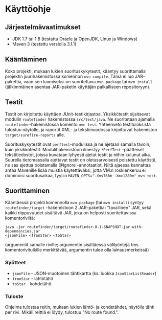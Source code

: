 # Käyttöohje

## Järjestelmävaatimukset

 * JDK 1.7 tai 1.8 (testattu Oracle ja OpenJDK, Linux ja Windows)
 * Maven 3 (testattu versiolla 3.1.1)

## Kääntäminen

Koko projekti, mukaan lukien suorituskykytestit, kääntyy suorittamalla
projektin juurihakemistossa komennon `mvn compile`. Tämä ei luo JAR-pakettia,
vaan sen luomiseksi on suoritettava `mvn package` tai `mvn install`
(jälkimmäinen asentaa JAR-paketin käyttäjän paikalliseen repositoryyn).

## Testit

Testit on kirjoitettu käyttäen JUnit-testikirjastoa.
Yksikkötestit sijaitsevat modulin `routefinder` hakemistossa `src/test/java`.
Ne suoritetaan ajamalla `routefinder`-hakemistossa komento `mvn test`.
Yhteenveto testituloksista tulostuu näytölle, ja raportit XML- ja
tekstimuodossa kirjoittuvat hakemiston `target/surefire-reports` alle.

Suorituskykytestit ovat `perftest`-modulissa ja ne ajetaan samalla tavoin, kuin
yksikkötestit. Modulihakemistoon ilmestyy `*PerfTest` -päätteiset
tekstitiedostot, joissa kuvataan lyhyesti ajetut testit ja niihin kulunut aika.
Suurella tietomassalla ajettavat testit on oletusarvoisesti poistettu käytöstä,
ne saa ajettua poistamalla @Ignore -annotaatiot. Niitä ajaessa kannattaa antaa
Mavenille lisää muistia käytettäväksi, jotta VM:n roskienkeruu ei dominoisi
suoritusaikaa, tyyliin `MAVEN_OPTS="-Xms768m -Xmx1280m" mvn test`.

## Suorittaminen

Kääntäessä projekti komennolla `mvn package` (tai `mvn install`) syntyy
`routefinder/target` -hakemistoon 2 JAR-pakettia: "tavallinen" JAR, sekä kaikki
riippuvuudet sisältävä JAR, joka on helposti suoritettavissa komentoriviltä:
```
java -jar routefinder/target/routefinder-0.1-SNAPSHOT-jar-with-dependencies.jar
<jsonFile> <fromStar> <toStar>
```
(argumentit samalle riville; argumentin sisältäessä välilyöntejä tms.
komentorivitulkille merkittävää, argumentin tulee olla lainausmerkeissä)

### Syötteet

 * `jsonFile` - JSON-muotoinen tähtikartta (ks. luokka `JsonStarListReader`)
 * `fromStar` - lähtötähti
 * `toStar` - kohdetähti

### Tuloste

Ohjelma tulostaa reitin, mukaan lukien lähtö- ja kohdetähdet, näytölle tähti
per rivi. Mikäli reittiä ei löydy, tulostuu "No route found.".
